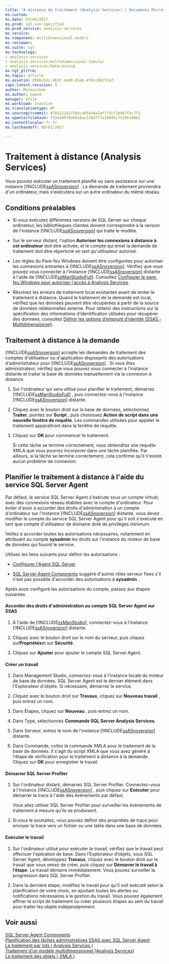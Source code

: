 ```yaml
---
title: "À distance du traitement (Analysis Services) | Documents Microsoft"
ms.custom: 
ms.date: 03/04/2017
ms.prod: sql-non-specified
ms.prod_service: analysis-services
ms.service: 
ms.component: multidimensional-models
ms.reviewer: 
ms.suite: sql
ms.technology:
- analysis-services
- analysis-services/multidimensional-tabular
- analysis-services/data-mining
ms.tgt_pltfrm: 
ms.topic: article
ms.assetid: d58bcb3c-0b3f-4ab0-81eb-4fdcc86153af
caps.latest.revision: 5
author: Minewiskan
ms.author: owend
manager: kfile
ms.workload: Inactive
ms.translationtype: MT
ms.sourcegitcommit: 876522142756bca05416a1afff3cf10467f4c7f1
ms.openlocfilehash: f32eb86f0d4b18ac576df77a28885c7f2053d962
ms.contentlocale: fr-fr
ms.lasthandoff: 09/01/2017

---
```

# <a name="remote-processing-analysis-services"></a>Traitement à distance (Analysis Services)
  Vous pouvez exécuter un traitement planifié ou sans assistance sur une instance [!INCLUDE[ssASnoversion](../../includes/ssasnoversion-md.md)] . La demande de traitement proviendra d'un ordinateur, mais s'exécutera sur un autre ordinateur du même réseau.  
  
## <a name="prerequisites"></a>Conditions préalables  
  
-   Si vous exécutez différentes versions de SQL Server sur chaque ordinateur, les bibliothèques clientes doivent correspondre à la version de l'instance [!INCLUDE[ssASnoversion](../../includes/ssasnoversion-md.md)] qui traite le modèle.
  
-   Sur le serveur distant, l'option **Autoriser les connexions à distance à cet ordinateur** doit être activée, et le compte qui émet la demande de traitement doit être répertorié en tant qu'utilisateur autorisé.  
  
-   Les règles du Pare-feu Windows doivent être configurées pour autoriser les connexions entrantes à [!INCLUDE[ssASnoversion](../../includes/ssasnoversion-md.md)]. Vérifiez que vous pouvez vous connecter à l'instance [!INCLUDE[ssASnoversion](../../includes/ssasnoversion-md.md)] distante à l'aide de [!INCLUDE[ssManStudioFull](../../includes/ssmanstudiofull-md.md)]. Consultez [Configurer le pare-feu Windows pour autoriser l'accès à Analysis Services](../../analysis-services/instances/configure-the-windows-firewall-to-allow-analysis-services-access.md).  
  
-   Résolvez les erreurs de traitement local existantes avant de tenter le traitement à distance. Quand le traitement de la demande est local, vérifiez que les données peuvent être récupérées à partir de la source de données relationnelles externe. Pour obtenir des instructions sur la spécification des informations d’identification utilisées pour récupérer des données, consultez [Définir les options d’emprunt d’identité &#40;SSAS - Multidimensionnel&#41;](../../analysis-services/multidimensional-models/set-impersonation-options-ssas-multidimensional.md).  
  
## <a name="on-demand-remote-processing"></a>Traitement à distance à la demande  
 [!INCLUDE[ssASnoversion](../../includes/ssasnoversion-md.md)] accepte les demandes de traitement des comptes d'utilisateur ou d'application disposants des autorisations d'administrateur pour [!INCLUDE[ssASnoversion](../../includes/ssasnoversion-md.md)] . Si vous êtes administrateur, vérifiez que vous pouvez vous connecter à l'instance distante et traiter la base de données manuellement via la connexion à distance.  
  
1.  Sur l'ordinateur qui sera utilisé pour planifier le traitement, démarrez [!INCLUDE[ssManStudioFull](../../includes/ssmanstudiofull-md.md)] , puis connectez-vous à l'instance [!INCLUDE[ssASnoversion](../../includes/ssasnoversion-md.md)] distante.  
  
2.  Cliquez avec le bouton droit sur la base de données, sélectionnez **Traiter**, pointez sur **Script** , puis choisissez **Action de script dans une nouvelle fenêtre de requête**. Les commandes utilisées pour appeler le traitement apparaîtront dans la fenêtre de requête.  
  
3.  Cliquez sur **OK** pour commencer le traitement.  
  
     Si cette tâche se termine correctement, vous obtiendrez une requête XMLA que vous pourrez incorporer dans une tâche planifiée. Par ailleurs, si la tâche se termine correctement, cela confirme qu'il n'existe aucun problème de connexion.  
  
## <a name="schedule-remote-processing-using-sql-server-agent-service"></a>Planifier le traitement à distance à l'aide du service SQL Server Agent  
 Par défaut, le service SQL Server Agent s'exécute sous un compte virtuel, avec des connexions réseau établies avec le compte d'ordinateur. Pour éviter d'avoir à accorder des droits d'administration à un compte d'ordinateur sur l'instance [!INCLUDE[ssASnoversion](../../includes/ssasnoversion-md.md)] distante, vous devez modifier le compte du service SQL Server Agent pour qu'il soit s'exécuté en tant que compte d'utilisateur de domaine doté de privilèges minimum.  
  
 Veillez à accorder toutes les autorisations nécessaires, notamment en attribuant au compte **sysadmin** les droits sur l'instance du moteur de base de données qui fournit le service.  
  
 Utilisez les liens suivants pour définir les autorisations :  
  
-   [Configurer l'Agent SQL Server](http://msdn.microsoft.com/library/2e361a62-9e92-4fcd-80d7-d6960f127900)  
  
-   [SQL Server Agent Components](http://msdn.microsoft.com/library/8d1dc600-aabb-416f-b3af-fbc9fccfd0ec) suggère d'autres rôles serveur fixes s'il n'est pas possible d'accorder des autorisations à **sysadmin** .  
  
 Après avoir configuré les autorisations du compte, passez aux étapes suivantes.  
  
#### <a name="grant-the-sql-server-agent-account-administrator-permission-on-ssas"></a>Accorder des droits d'administration au compte SQL Server Agent sur SSAS  
  
1.  À l'aide de [!INCLUDE[ssManStudio](../../includes/ssmanstudio-md.md)], connectez-vous à l'instance [!INCLUDE[ssASnoversion](../../includes/ssasnoversion-md.md)] distante.  
  
2.  Cliquez avec le bouton droit sur le nom du serveur, puis cliquez sur**Propriétés**et sur **Sécurité**.  
  
3.  Cliquez sur **Ajouter** pour ajouter le compte SQL Server Agent.  
  
#### <a name="create-the-job"></a>Créer un travail  
  
1.  Dans Management Studio, connectez-vous à l'instance locale du moteur de base de données. SQL Server Agent est le dernier élément dans l'Explorateur d'objets. Si nécessaire, démarrez le service.  
  
2.  Cliquez avec le bouton droit sur **Travaux**, cliquez sur **Nouveau travail** , puis entrez un nom.  
  
3.  Dans Étapes, cliquez sur **Nouveau** , puis entrez un nom.  
  
4.  Dans Type, sélectionnez **Commande SQL Server Analysis Services**.  
  
5.  Dans Serveur, entrez le nom de l'instance [!INCLUDE[ssASnoversion](../../includes/ssasnoversion-md.md)] distante.  
  
6.  Dans Commande, collez la commande XMLA pour le traitement de la base de données. Il s'agit du script XMLA que vous avez généré à l'étape de vérification pour le traitement à distance à la demande. Cliquez sur **OK** pour enregistrer le travail.  
  
#### <a name="start-sql-server-profiler"></a>Démarrer SQL Server Profiler  
  
1.  Sur l'ordinateur distant, démarrez SQL Server Profiler. Connectez-vous à l'instance [!INCLUDE[ssASnoversion](../../includes/ssasnoversion-md.md)] , puis cliquez sur **Exécuter** pour démarrer la trace à l'aide des événements par défaut.  
  
     Vous allez utiliser SQL Server Profiler pour surveiller les événements de traitement à mesure qu'ils se produisent.  
  
2.  Si vous le souhaitez, vous pouvez définir des propriétés de trace pour envoyer la trace vers un fichier ou une table dans une base de données.  
  
#### <a name="run-the-job"></a>Exécuter le travail  
  
1.  Sur l'ordinateur utilisé pour exécuter le travail, vérifiez que le travail peut effectuer l'opération de base. Dans l’Explorateur d’objets, sous SQL Server Agent, développez **Travaux**, cliquez avec le bouton droit sur le travail que vous venez de créer, puis cliquez sur **Démarrer le travail à l’étape**. Le travail démarre immédiatement. Vous pouvez surveiller la progression dans SQL Server Profiler.  
  
2.  Dans la dernière étape, modifiez le travail pour qu'il soit exécuté selon la planification de votre choix, en ajoutant toutes les alertes ou notifications nécessaires à la gestion du travail. Vous pouvez également affiner le script de traitement ou créer plusieurs étapes au sein du travail pour traiter les objets indépendamment.  
  
## <a name="see-also"></a>Voir aussi  
 [SQL Server Agent Components](http://msdn.microsoft.com/library/8d1dc600-aabb-416f-b3af-fbc9fccfd0ec)   
 [Planification des tâches administratives SSAS avec SQL Server Agent](../../analysis-services/instances/schedule-ssas-administrative-tasks-with-sql-server-agent.md)   
 [Le traitement par lots &#40; Analysis Services &#41;](../../analysis-services/multidimensional-models/batch-processing-analysis-services.md)   
 [Traitement d’un modèle multidimensionnel &#40;Analysis Services&#41;](../../analysis-services/multidimensional-models/processing-a-multidimensional-model-analysis-services.md)   
 [Le traitement des objets &#40; XMLA &#41;](../../analysis-services/multidimensional-models-scripting-language-assl-xmla/processing-objects-xmla.md)  
  
  


